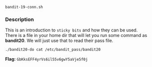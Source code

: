 `bandit-19-conn.sh`

### Description
This is an introduction to `sticky bits` and how they can be used.   
There is a file in your home dir that will let you run some command as **bandit20**. We will just use that to read their pass file.

```bash
./bandit20-do cat /etc/bandit_pass/bandit20
```
**Flag:** `GbKksEFF4yrVs6il55v6gwY5aVje5f0j`